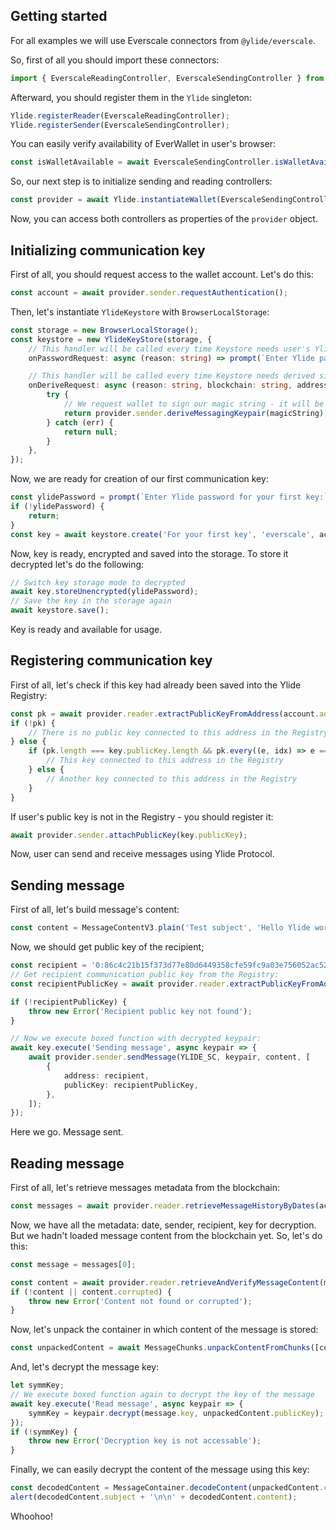 ## Getting started

For all examples we will use Everscale connectors from `@ylide/everscale`.

So, first of all you should import these connectors:

```ts
import { EverscaleReadingController, EverscaleSendingController } from '@ylide/everscale';
```

Afterward, you should register them in the `Ylide` singleton:

```ts
Ylide.registerReader(EverscaleReadingController);
Ylide.registerSender(EverscaleSendingController);
```

You can easily verify availability of EverWallet in user's browser:

```ts
const isWalletAvailable = await EverscaleSendingController.isWalletAvailable();
```

So, our next step is to initialize sending and reading controllers:

```ts
const provider = await Ylide.instantiateWallet(EverscaleSendingController, EverscaleReadingController);
```

Now, you can access both controllers as properties of the `provider` object.

## Initializing communication key

First of all, you should request access to the wallet account. Let's do this:

```ts
const account = await provider.sender.requestAuthentication();
```

Then, let's instantiate `YlideKeystore` with `BrowserLocalStorage`:

```ts
const storage = new BrowserLocalStorage();
const keystore = new YlideKeyStore(storage, {
	// This handler will be called every time Keystore needs user's Ylide password
	onPasswordRequest: async (reason: string) => prompt(`Enter Ylide password for ${reason}:`),

	// This handler will be called every time Keystore needs derived signature of user's Ylide password
	onDeriveRequest: async (reason: string, blockchain: string, address: string, magicString: string) => {
		try {
			// We request wallet to sign our magic string - it will be used for generation of communication private key
			return provider.sender.deriveMessagingKeypair(magicString);
		} catch (err) {
			return null;
		}
	},
});
```

Now, we are ready for creation of our first communication key:

```ts
const ylidePassword = prompt(`Enter Ylide password for your first key:`);
if (!ylidePassword) {
	return;
}
const key = await keystore.create('For your first key', 'everscale', account.address, ylidePassword);
```

Now, key is ready, encrypted and saved into the storage. To store it decrypted let's do the following:

```ts
// Switch key storage mode to decrypted
await key.storeUnencrypted(ylidePassword);
// Save the key in the storage again
await keystore.save();
```

Key is ready and available for usage.

## Registering communication key

First of all, let's check if this key had already been saved into the Ylide Registry:

```ts
const pk = await provider.reader.extractPublicKeyFromAddress(account.address);
if (!pk) {
	// There is no public key connected to this address in the Registry
} else {
	if (pk.length === key.publicKey.length && pk.every((e, idx) => e === key.publicKey[idx])) {
		// This key connected to this address in the Registry
	} else {
		// Another key connected to this address in the Registry
	}
}
```

If user's public key is not in the Registry - you should register it:

```ts
await provider.sender.attachPublicKey(key.publicKey);
```

Now, user can send and receive messages using Ylide Protocol.

## Sending message

First of all, let's build message's content:

```ts
const content = MessageContentV3.plain('Test subject', 'Hello Ylide world :)');
```

Now, we should get public key of the recipient;

```ts
const recipient = '0:86c4c21b15f373d77e80d6449358cfe59fc9a03e756052ac52258d8dd0ceb977';
// Get recipient communication public key from the Registry:
const recipientPublicKey = await provider.reader.extractPublicKeyFromAddress(recipient);

if (!recipientPublicKey) {
	throw new Error('Recipient public key not found');
}

// Now we execute boxed function with decrypted keypair:
await key.execute('Sending message', async keypair => {
	await provider.sender.sendMessage(YLIDE_SC, keypair, content, [
		{
			address: recipient,
			publicKey: recipientPublicKey,
		},
	]);
});
```

Here we go. Message sent.

## Reading message

First of all, let's retrieve messages metadata from the blockchain:

```ts
const messages = await provider.reader.retrieveMessageHistoryByDates(account.address);
```

Now, we have all the metadata: date, sender, recipient, key for decryption. But we hadn't loaded message content from the blockchain yet. So, let's do this:

```ts
const message = messages[0];

const content = await provider.reader.retrieveAndVerifyMessageContent(message);
if (!content || content.corrupted) {
	throw new Error('Content not found or corrupted');
}
```

Now, let's unpack the container in which content of the message is stored:

```ts
const unpackedContent = await MessageChunks.unpackContentFromChunks([content.content]);
```

And, let's decrypt the message key:

```ts
let symmKey;
// We execute boxed function again to decrypt the key of the message
await key.execute('Read message', async keypair => {
	symmKey = keypair.decrypt(message.key, unpackedContent.publicKey);
});
if (!symmKey) {
	throw new Error('Decryption key is not accessable');
}
```

Finally, we can easily decrypt the content of the message using this key:

```ts
const decodedContent = MessageContainer.decodeContent(unpackedContent.content, symmKey);
alert(decodedContent.subject + '\n\n' + decodedContent.content);
```

Whoohoo!
